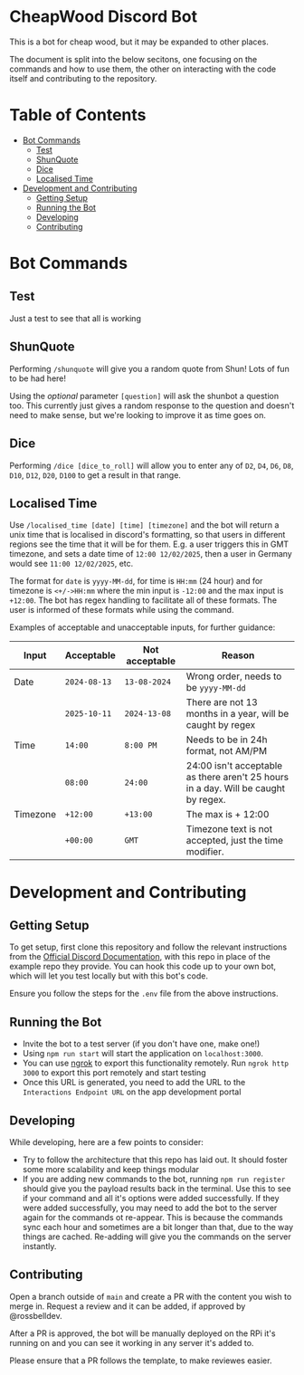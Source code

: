 # CheapWood Discord Bot 
This is a bot for cheap wood, but it may be expanded to other places. 

The document is split into the below secitons, one focusing on the commands and how to use them, the other on interacting with the code itself and contributing to the repository.

# Table of Contents 
- [Bot Commands](#bot-commands)
    - [Test](#test)
    - [ShunQuote](#shunquote)
    - [Dice](#dice)
    - [Localised Time](#localised-time)
- [Development and Contributing](#development-and-contributing)
    - [Getting Setup](#getting-setup)
    - [Running the Bot](#running-the-bot)
    - [Developing](#developing)
    - [Contributing](#contributing)


# Bot Commands 

## Test
Just a test to see that all is working

## ShunQuote
Performing `/shunquote` will give you a random quote from Shun! Lots of fun to be had here!

Using the *optional* parameter `[question]` will ask the shunbot a question too. This currently just gives a random response to the question and doesn't need to make sense, but we're looking to improve it as time goes on. 

## Dice 
Performing `/dice [dice_to_roll]` will allow you to enter any of `D2`, `D4`, `D6`, `D8`, `D10`, `D12`, `D20`, `D100` to get a result in that range. 

## Localised Time
Use `/localised_time [date] [time] [timezone]` and the bot will return a unix time that is localised in discord's formatting, so that users in different regions see the time that it will be for them. E.g. a user triggers this in GMT timezone, and sets a date time of `12:00 12/02/2025`, then a user in Germany would see `11:00 12/02/2025`, etc. 

The format for `date` is `yyyy-MM-dd`, for time is `HH:mm` (24 hour) and for timezone is `<+/->HH:mm` where the min input is `-12:00` and the max input is `+12:00`. The bot has regex handling to facilitate all of these formats. The user is informed of these formats while using the command. 

Examples of acceptable and unacceptable inputs, for further guidance: 

| Input     | Acceptable    | Not acceptable    | Reason                                                                                |
|--         | --            | --                | --                                                                                    |   
| Date      | `2024-08-13`  | `13-08-2024`      | Wrong order, needs to be `yyyy-MM-dd`                                                 |
|           | `2025-10-11`  | `2024-13-08`      | There are not 13 months in a year, will be caught by regex                            | 
| Time      | `14:00`       | `8:00 PM`         | Needs to be in 24h format, not AM/PM                                                  |
|           | `08:00`       | `24:00`           | 24:00 isn't acceptable as there aren't 25 hours in a day. Will be caught by regex.    | 
| Timezone  | `+12:00`      | `+13:00`          | The max is + 12:00                                                                    | 
|           | `+00:00`      | `GMT`             | Timezone text is not accepted, just the time modifier.                                |      

# Development and Contributing 

## Getting Setup
To get setup, first clone this repository and follow the relevant instructions from the [Official Discord Documentation](https://discord.com/developers/docs/quick-start/getting-started), with this repo in place of the example repo they provide. You can hook this code up to your own bot, which will let you test locally but with this bot's code.

Ensure you follow the steps for the `.env` file from the above instructions.  

## Running the Bot 
- Invite the bot to a test server (if you don't have one, make one!)
- Using `npm run start` will start the application on `localhost:3000`. 
- You can use [ngrok](https://ngrok.com/) to export this functionality remotely. Run `ngrok http 3000` to export this port remotely and start testing
- Once this URL is generated, you need to add the URL to the `Interactions Endpoint URL` on the app development portal

## Developing
While developing, here are a few points to consider:
- Try to follow the architecture that this repo has laid out. It should foster some more scalability and keep things modular
- If you are adding new commands to the bot, running `npm run register` should give you the payload results back in the terminal. Use this to see if your command and all it's options were added successfully. If they were added successfully, you may need to add the bot to the server again for the commands ot re-appear. This is because the commands sync each hour and sometimes are a bit longer than that, due to the way things are cached. Re-adding will give you the commands on the server instantly.   

## Contributing
Open a branch outside of `main` and create a PR with the content you wish to merge in. Request a review and it can be added, if approved by @rossbelldev.

After a PR is approved, the bot will be manually deployed on the RPi it's running on and you can see it working in any server it's added to. 

Please ensure that a PR follows the template, to make reviewes easier. 